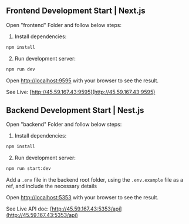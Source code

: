 ## Frontend Development Start | Next.js

Open "frontend" Folder and follow below steps:

1. Install dependencies:

```bash
npm install
```

2. Run development server:

```bash
npm run dev
```

Open [http://localhost:9595](http://localhost:9595) with your browser to see the result.

See Live: [http://45.59.167.43:9595](http://45.59.167.43:9595)


## Backend Development Start | Nest.js

Open "backend" Folder and follow below steps:

1. Install dependencies:

```bash
npm install
```

2. Run development server:

```bash
npm run start:dev
```

Add a `.env` file in the backend root folder, using the `.env.example` file as a ref, and include the necessary details

Open [http://localhost:5353](http://localhost:5353) with your browser to see the result.

See Live API doc: [http://45.59.167.43:5353/api](http://45.59.167.43:5353/api)
